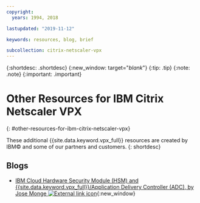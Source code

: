 ```yaml
---
copyright:
  years: 1994, 2018

lastupdated: "2019-11-12"

keywords: resources, blog, brief

subcollection: citrix-netscaler-vpx
---
```


{:shortdesc: .shortdesc}
{:new_window: target="_blank_"}
{:tip: .tip}
{:note: .note}
{:important: .important}

# Other Resources for IBM Citrix Netscaler VPX
{: #other-resources-for-ibm-citrix-netscaler-vpx}

These additional {{site.data.keyword.vpx_full}} resources are created by IBM© and some of our partners and customers.
{: shortdesc}

## Blogs

 * [IBM Cloud Hardware Security Module (HSM) and {{site.data.keyword.vpx_full}}/Application Delivery Controller (ADC), by Jose Monge ![External link icon](../../icons/launch-glyph.svg "External link icon")](https://www.ibm.com/blogs/bluemix/2018/11/deploy-ssl-offload-in-citrix-netscaler-vpx-adc-using-ibm-cloud-hsm/){:new_window}
